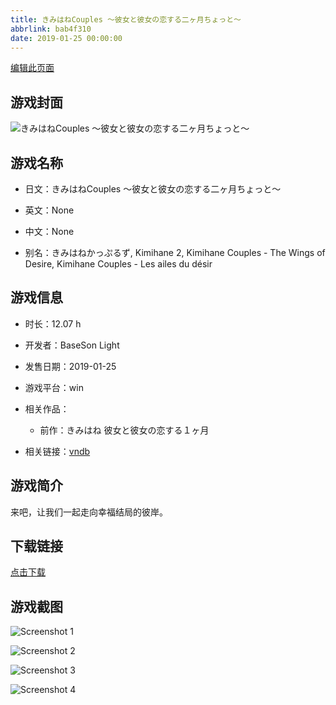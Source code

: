 ```yaml
---
title: きみはねCouples ～彼女と彼女の恋する二ヶ月ちょっと～
abbrlink: bab4f310
date: 2019-01-25 00:00:00
---
```

[编辑此页面](https://github.com/ACG-3/ADV3-source/blob/main/source/_posts/games/%E3%81%8D%E3%81%BF%E3%81%AF%E3%81%ADCouples%20%EF%BD%9E%E5%BD%BC%E5%A5%B3%E3%81%A8%E5%BD%BC%E5%A5%B3%E3%81%AE%E6%81%8B%E3%81%99%E3%82%8B%E4%BA%8C%E3%83%B6%E6%9C%88%E3%81%A1%E3%82%87%E3%81%A3%E3%81%A8%EF%BD%9E.md)

## 游戏封面

![きみはねCouples ～彼女と彼女の恋する二ヶ月ちょっと～](https://pan.timero.xyz/d/onedrive/img_lib_001/%E3%81%8D%E3%81%BF%E3%81%AF%E3%81%ADCouples%20%EF%BD%9E%E5%BD%BC%E5%A5%B3%E3%81%A8%E5%BD%BC%E5%A5%B3%E3%81%AE%E6%81%8B%E3%81%99%E3%82%8B%E4%BA%8C%E3%83%B6%E6%9C%88%E3%81%A1%E3%82%87%E3%81%A3%E3%81%A8%EF%BD%9E_cover.avif)


## 游戏名称

- 日文：きみはねCouples ～彼女と彼女の恋する二ヶ月ちょっと～
- 英文：None
- 中文：None

- 别名：きみはねかっぷるず, Kimihane 2, Kimihane Couples - The Wings of Desire, Kimihane Couples - Les ailes du désir


## 游戏信息

- 时长：12.07 h
- 开发者：BaseSon Light
- 发售日期：2019-01-25
- 游戏平台：win
- 相关作品：
   - 前作：きみはね 彼女と彼女の恋する１ヶ月

- 相关链接：[vndb](https://vndb.org/v20444)


## 游戏简介

来吧，让我们一起走向幸福结局的彼岸。




## 下载链接

[点击下载](https://pan.timero.xyz/onedrive/adv_lib_001/%E3%81%8D%E3%81%BF%E3%81%AF%E3%81%ADCouples%20%EF%BD%9E%E5%BD%BC%E5%A5%B3%E3%81%A8%E5%BD%BC%E5%A5%B3%E3%81%AE%E6%81%8B%E3%81%99%E3%82%8B%E4%BA%8C%E3%83%B6%E6%9C%88%E3%81%A1%E3%82%87%E3%81%A3%E3%81%A8%EF%BD%9E)


## 游戏截图


![Screenshot 1](https://pan.timero.xyz/d/onedrive/img_lib_001/%E3%81%8D%E3%81%BF%E3%81%AF%E3%81%ADCouples%20%EF%BD%9E%E5%BD%BC%E5%A5%B3%E3%81%A8%E5%BD%BC%E5%A5%B3%E3%81%AE%E6%81%8B%E3%81%99%E3%82%8B%E4%BA%8C%E3%83%B6%E6%9C%88%E3%81%A1%E3%82%87%E3%81%A3%E3%81%A8%EF%BD%9E_Screenshot_1.avif)

![Screenshot 2](https://pan.timero.xyz/d/onedrive/img_lib_001/%E3%81%8D%E3%81%BF%E3%81%AF%E3%81%ADCouples%20%EF%BD%9E%E5%BD%BC%E5%A5%B3%E3%81%A8%E5%BD%BC%E5%A5%B3%E3%81%AE%E6%81%8B%E3%81%99%E3%82%8B%E4%BA%8C%E3%83%B6%E6%9C%88%E3%81%A1%E3%82%87%E3%81%A3%E3%81%A8%EF%BD%9E_Screenshot_2.avif)

![Screenshot 3](https://pan.timero.xyz/d/onedrive/img_lib_001/%E3%81%8D%E3%81%BF%E3%81%AF%E3%81%ADCouples%20%EF%BD%9E%E5%BD%BC%E5%A5%B3%E3%81%A8%E5%BD%BC%E5%A5%B3%E3%81%AE%E6%81%8B%E3%81%99%E3%82%8B%E4%BA%8C%E3%83%B6%E6%9C%88%E3%81%A1%E3%82%87%E3%81%A3%E3%81%A8%EF%BD%9E_Screenshot_3.avif)

![Screenshot 4](https://pan.timero.xyz/d/onedrive/img_lib_001/%E3%81%8D%E3%81%BF%E3%81%AF%E3%81%ADCouples%20%EF%BD%9E%E5%BD%BC%E5%A5%B3%E3%81%A8%E5%BD%BC%E5%A5%B3%E3%81%AE%E6%81%8B%E3%81%99%E3%82%8B%E4%BA%8C%E3%83%B6%E6%9C%88%E3%81%A1%E3%82%87%E3%81%A3%E3%81%A8%EF%BD%9E_Screenshot_4.avif)

